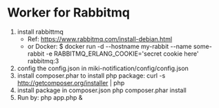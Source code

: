 #  Worker for Rabbitmq
1. install rabbittmq
   - Ref: https://www.rabbitmq.com/install-debian.html
   - or Docker: $ docker run -d --hostname my-rabbit --name some-rabbit -e RABBITMQ_ERLANG_COOKIE='secret cookie here' rabbitmq:3
2. config the config.json in miki-notification/config/config.json
3. install composer.phar to install php package: curl -s http://getcomposer.org/installer | php
4. install package in composer.json php composer.phar install
5. Run by: php app.php &